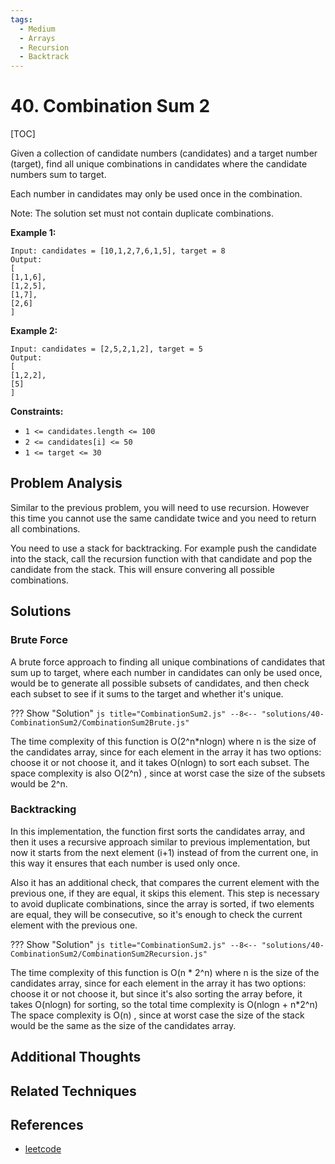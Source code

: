 ```yaml
---
tags:
  - Medium
  - Arrays
  - Recursion
  - Backtrack
---
```


# 40. Combination Sum 2

[TOC]

Given a collection of candidate numbers (candidates) and a target number (target), find all unique combinations in candidates where the candidate numbers sum to target.

Each number in candidates may only be used once in the combination.

Note: The solution set must not contain duplicate combinations.

**Example 1:**

```
Input: candidates = [10,1,2,7,6,1,5], target = 8
Output: 
[
[1,1,6],
[1,2,5],
[1,7],
[2,6]
]
```

**Example 2:**

```
Input: candidates = [2,5,2,1,2], target = 5
Output: 
[
[1,2,2],
[5]
]
```

**Constraints:**

* `1 <= candidates.length <= 100`
* `2 <= candidates[i] <= 50`
* `1 <= target <= 30`

## Problem Analysis

Similar to the previous problem, you will need to use recursion. However this time you cannot use the same candidate twice and you need to return all combinations.

You need to use a stack for backtracking. For example push the candidate into the stack, call the recursion function with that candidate and pop the candidate from the stack. This will ensure convering all possible combinations.

## Solutions

### Brute Force

A brute force approach to finding all unique combinations of candidates that sum up to target, where each number in candidates can only be used once, would be to generate all possible subsets of candidates, and then check each subset to see if it sums to the target and whether it's unique.

??? Show "Solution"
`js title="CombinationSum2.js"
    --8<-- "solutions/40-CombinationSum2/CombinationSum2Brute.js"
    `

The time complexity of this function is O(2^n*nlogn) where n is the size of the candidates array, since for each element in the array it has two options: choose it or not choose it, and it takes O(nlogn) to sort each subset.
The space complexity is also O(2^n) , since at worst case the size of the subsets would be 2^n.

### Backtracking

In this implementation, the function first sorts the candidates array, and then it uses a recursive approach similar to previous implementation, but now it starts from the next element (i+1) instead of from the current one, in this way it ensures that each number is used only once.

Also it has an additional check, that compares the current element with the previous one, if they are equal, it skips this element. This step is necessary to avoid duplicate combinations, since the array is sorted, if two elements are equal, they will be consecutive, so it's enough to check the current element with the previous one.

??? Show "Solution"
`js title="CombinationSum2.js"
    --8<-- "solutions/40-CombinationSum2/CombinationSum2Recursion.js"
    `

The time complexity of this function is O(n * 2^n) where n is the size of the candidates array, since for each element in the array it has two options: choose it or not choose it, but since it's also sorting the array before, it takes O(nlogn) for sorting, so the total time complexity is O(nlogn + n*2^n)
The space complexity is O(n) , since at worst case the size of the stack would be the same as the size of the candidates array.


## Additional Thoughts

## Related Techniques

## References

- [leetcode](https://leetcode.com/problems/combination-sum-ii/)
